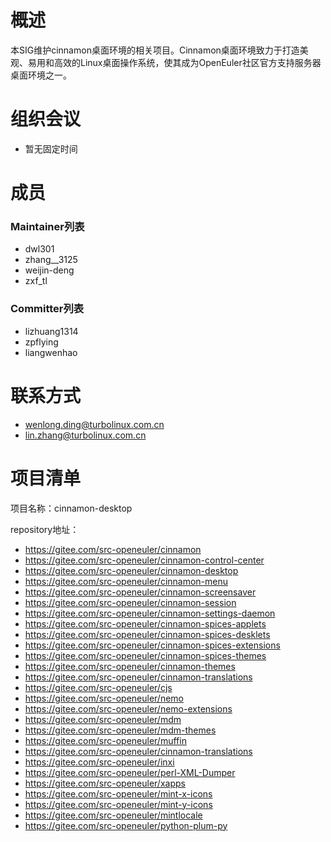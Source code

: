 
# 概述

本SIG维护cinnamon桌面环境的相关项目。Cinnamon桌面环境致力于打造美观、易用和高效的Linux桌面操作系统，使其成为OpenEuler社区官方支持服务器桌面环境之一。


# 组织会议

- 暂无固定时间


# 成员


### Maintainer列表

- dwl301
- zhang__3125
- weijin-deng
- zxf_tl


### Committer列表

- lizhuang1314
- zpflying
- liangwenhao


# 联系方式

- wenlong.ding@turbolinux.com.cn
- lin.zhang@turbolinux.com.cn


# 项目清单

项目名称：cinnamon-desktop

repository地址：
- https://gitee.com/src-openeuler/cinnamon
- https://gitee.com/src-openeuler/cinnamon-control-center
- https://gitee.com/src-openeuler/cinnamon-desktop
- https://gitee.com/src-openeuler/cinnamon-menu
- https://gitee.com/src-openeuler/cinnamon-screensaver
- https://gitee.com/src-openeuler/cinnamon-session
- https://gitee.com/src-openeuler/cinnamon-settings-daemon
- https://gitee.com/src-openeuler/cinnamon-spices-applets
- https://gitee.com/src-openeuler/cinnamon-spices-desklets
- https://gitee.com/src-openeuler/cinnamon-spices-extensions
- https://gitee.com/src-openeuler/cinnamon-spices-themes
- https://gitee.com/src-openeuler/cinnamon-themes
- https://gitee.com/src-openeuler/cinnamon-translations
- https://gitee.com/src-openeuler/cjs
- https://gitee.com/src-openeuler/nemo
- https://gitee.com/src-openeuler/nemo-extensions
- https://gitee.com/src-openeuler/mdm
- https://gitee.com/src-openeuler/mdm-themes
- https://gitee.com/src-openeuler/muffin
- https://gitee.com/src-openeuler/cinnamon-translations
- https://gitee.com/src-openeuler/inxi
- https://gitee.com/src-openeuler/perl-XML-Dumper
- https://gitee.com/src-openeuler/xapps
- https://gitee.com/src-openeuler/mint-x-icons
- https://gitee.com/src-openeuler/mint-y-icons
- https://gitee.com/src-openeuler/mintlocale
- https://gitee.com/src-openeuler/python-plum-py
